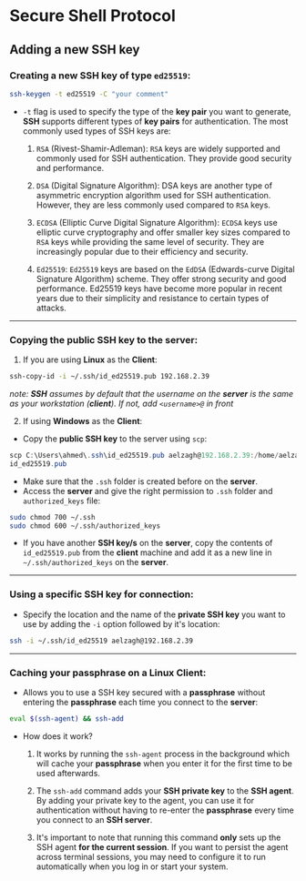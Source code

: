 # Secure Shell Protocol

## Adding a new SSH key

### Creating a new **SSH key** of type `ed25519`:
```bash
ssh-keygen -t ed25519 -C "your comment"
```

- `-t` flag is used to specify the type of the **key pair** you want to generate, **SSH** supports different types of **key pairs** for authentication. The most commonly used types of SSH keys are:
	1. `RSA` (Rivest-Shamir-Adleman): `RSA` keys are widely supported and commonly used for SSH authentication. They provide good security and performance.
    
	2. `DSA` (Digital Signature Algorithm): DSA keys are another type of asymmetric encryption algorithm used for SSH authentication. However, they are less commonly used compared to `RSA` keys.
    
	3. `ECDSA` (Elliptic Curve Digital Signature Algorithm): `ECDSA` keys use elliptic curve cryptography and offer smaller key sizes compared to `RSA` keys while providing the same level of security. They are increasingly popular due to their efficiency and security.
    
	4. `Ed25519`: `Ed25519` keys are based on the `EdDSA` (Edwards-curve Digital Signature Algorithm) scheme. They offer strong security and good performance. Ed25519 keys have become more popular in recent years due to their simplicity and resistance to certain types of attacks.
---
### Copying the **public SSH key** to the **server**:
1. If you are using **Linux** as the **Client**:
```bash
ssh-copy-id -i ~/.ssh/id_ed25519.pub 192.168.2.39
```
*note: **SSH** assumes by default that the username on the **server** is the same as your workstation (**client**). If not, add `<username>@` in front*

2. If using **Windows** as the **Client**:
- Copy the **public SSH key** to the server using `scp`:
```powershell
scp C:\Users\ahmed\.ssh\id_ed25519.pub aelzagh@192.168.2.39:/home/aelzagh/.ssh/authorized_keys
id_ed25519.pub
```
- Make sure that the `.ssh` folder is created before on the **server**.
- Access the **server** and give the right permission to `.ssh` folder and `authorized_keys` file:
```bash
sudo chmod 700 ~/.ssh
sudo chmod 600 ~/.ssh/authorized_keys
```
- If you have another **SSH key/s** on the **server**, copy the contents of `id_ed25519.pub` from the **client** machine and add it as a new line in `~/.ssh/authorized_keys` on the **server**.
---
### Using a specific  **SSH key** for connection:
- Specify the location and the name of the **private SSH key** you want to use by adding the `-i` option followed by it's location:
```bash
ssh -i ~/.ssh/id_ed25519 aelzagh@192.168.2.39
```
---
### Caching your passphrase on a **Linux Client**:
- Allows you to use a SSH key secured with a **passphrase** without entering the **passphrase** each time you connect to the **server**:
```bash
eval $(ssh-agent) && ssh-add
```

- How does it work?
	1. It works by running the `ssh-agent` process in the background which will cache your **passphrase** when you enter it for the first time to be used afterwards.
	 
	2. The `ssh-add` command adds your **SSH private key** to the **SSH agent**. By adding your private key to the agent, you can use it for authentication without having to re-enter the **passphrase** every time you connect to an **SSH server**.
	 
	3. It's important to note that running this command **only** sets up the SSH agent **for the current session**. If you want to persist the agent across terminal sessions, you may need to configure it to run automatically when you log in or start your system.
